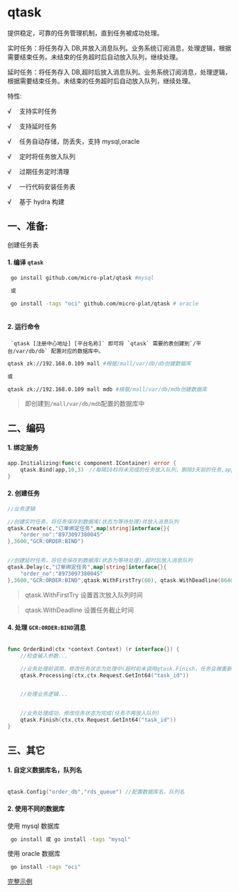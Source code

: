 # qtask

提供稳定，可靠的任务管理机制，直到任务被成功处理。

实时任务：将任务存入 DB,并放入消息队列。业务系统订阅消息，处理逻辑，根据需要结束任务。未结束的任务超时后自动放入队列，继续处理。

延时任务：将任务存入 DB,超时后放入消息队列。业务系统订阅消息，处理逻辑，根据需要结束任务。未结束的任务超时后自动放入队列，继续处理。

特性:

√ 　支持实时任务

√ 　支持延时任务

√ 　任务自动存储，防丢失，支持 mysql,oracle

√ 　定时将任务放入队列

√ 　过期任务定时清理

√ 　一行代码安装任务表

√ 　基于 hydra 构建

## 一、准备:

创建任务表

#### 1. 编译 `qtask`

```sh
 go install github.com/micro-plat/qtask #mysql

 或

 go install -tags "oci" github.com/micro-plat/qtask # oracle

```

```sh

```

#### 2. 运行命令

     `qtask [注册中心地址] [平台名称]` 即可将 `qtask` 需要的表创建到`/平台/var/db/db` 配置对应的数据库中。

```sh
qtask zk://192.168.0.109 mall #根据/mall/var/db/db创建数据库

或

qtask zk://192.168.0.109 mall mdb #根据/mall/var/db/mdb创建数据库

```

> 即创建到`/mall/var/db/mdb`配置的数据库中

## 二、编码

#### 1. 绑定服务

```go
app.Initializing(func(c component.IContainer) error {
    qtask.Bind(app,10,3)　//每隔10秒将未完成的任务放入队列，删除3天前的任务,app:*hydra.MicroApp
}


```

#### 2. 创建任务

```go
//业务逻辑

//创建实时任务，将任务保存到数据库(状态为等待处理)并放入消息队列
qtask.Create(c,"订单绑定任务",map[string]interface{}{
    "order_no":"8973097380045"
},3600,"GCR:ORDER:BIND")


//创建延时任务，将任务保存到数据库(状态为等待处理),超时后放入消息队列
qtask.Delay(c,"订单绑定任务",map[string]interface{}{
    "order_no":"8973097380045"
},3600,"GCR:ORDER:BIND",qtask.WithFirstTry(60), qtask.WithDeadline(86400))
```

> qtask.WithFirstTry 设置首次放入队列时间

> qtask.WithDeadline 设置任务截止时间

#### 4. 处理 `GCR:ORDER:BIND`消息

```go

func OrderBind(ctx *context.Context) (r interface{}) {
    //检查输入参数...

    //业务处理前调用，修改任务状态为处理中(超时前未调用qtask.Finish，任务会被重新放入队列)
    qtask.Processing(ctx,ctx.Request.GetInt64("task_id"))


    //处理业务逻辑...


    //业务处理成功，修改任务状态为完成(任务不再放入队列)
    qtask.Finish(ctx,ctx.Request.GetInt64("task_id"))
}

```

## 三、其它

#### 1. 自定义数据库名，队列名

```go

qtask.Config("order_db","rds_queue") //配置数据库名，队列名

```

#### 2. 使用不同的数据库

使用 mysql 数据库

```sh
 go install 或 go install -tags "mysql"

```

使用 oracle 数据库

```sh
 go install -tags "oci"

```

[完整示例](https://github.com/micro-plat/qtask/tree/master/examples/flowserver)
